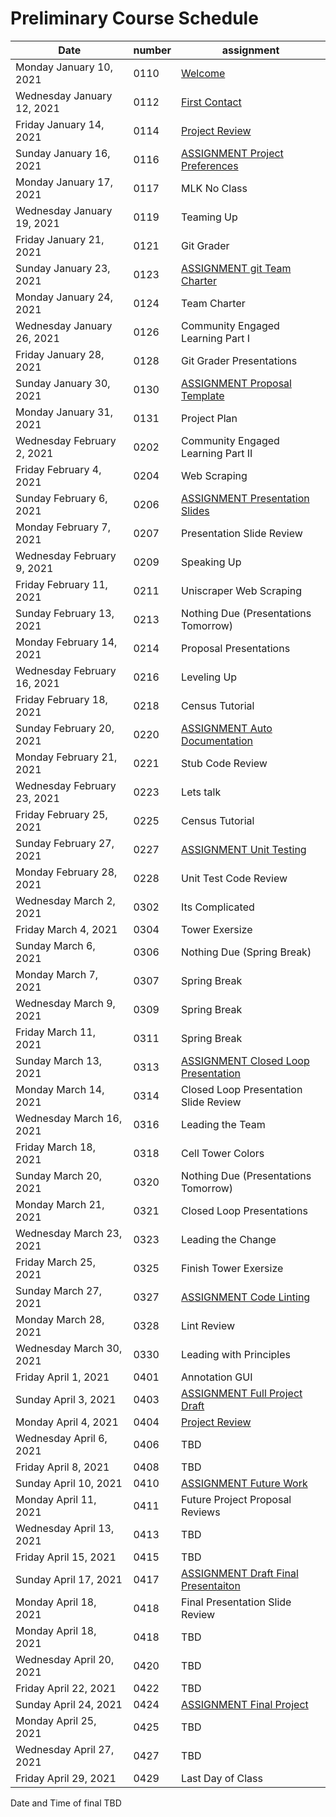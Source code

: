 # Preliminary Course Schedule

| Date |  number | assignment |
|------|---------|------------|
|  Monday January 10, 2021  | 0110 |  [Welcome](0110-Welcome) |
|  Wednesday January 12, 2021  | 0112 |  [First Contact](0112-First_Contact) |
|  Friday January 14, 2021  | 0114 |  [Project Review](0114-Project_Review) |
|  Sunday January 16, 2021  | 0116 |  [ASSIGNMENT Project Preferences](0116-ASSIGNMENT_Project_Preferences) |
| Monday January 17, 2021   | 0117 | MLK No Class |
| Wednesday January 19, 2021   | 0119 | Teaming Up |
| Friday January 21, 2021   | 0121 | Git Grader |
|  Sunday January 23, 2021  | 0123 |  [ASSIGNMENT git Team Charter](0123-ASSIGNMENT_git_Team_Charter) |
| Monday January 24, 2021   | 0124 | Team Charter |
| Wednesday January 26, 2021   | 0126 | Community Engaged Learning Part I |
| Friday January 28, 2021   | 0128 | Git Grader Presentations |
|  Sunday January 30, 2021  | 0130 |  [ASSIGNMENT Proposal Template](0130-ASSIGNMENT_Proposal_Template) |
| Monday January 31, 2021   | 0131 | Project Plan |
| Wednesday February 2, 2021   | 0202 | Community Engaged Learning Part II |
| Friday February 4, 2021   | 0204 | Web Scraping |
|  Sunday February 6, 2021  | 0206 |  [ASSIGNMENT Presentation Slides](0206-ASSIGNMENT_Presentation_Slides) |
| Monday February 7, 2021   | 0207 | Presentation Slide Review |
| Wednesday February 9, 2021   | 0209 | Speaking Up |
| Friday February 11, 2021   | 0211 | Uniscraper Web Scraping |
| Sunday February 13, 2021   | 0213 | Nothing Due (Presentations Tomorrow) |
| Monday February 14, 2021   | 0214 | Proposal Presentations |
| Wednesday February 16, 2021   | 0216 | Leveling Up |
| Friday February 18, 2021   | 0218 | Census Tutorial |
|  Sunday February 20, 2021  | 0220 |  [ASSIGNMENT Auto Documentation](0220-ASSIGNMENT_Auto_Documentation) |
| Monday February 21, 2021   | 0221 | Stub Code Review |
| Wednesday February 23, 2021   | 0223 | Lets talk |
| Friday February 25, 2021   | 0225 | Census Tutorial |
|  Sunday February 27, 2021  | 0227 |  [ASSIGNMENT Unit Testing](0227-ASSIGNMENT_Unit_Testing) |
| Monday February 28, 2021   | 0228 | Unit Test Code Review |
| Wednesday March 2, 2021   | 0302 | Its Complicated |
| Friday March 4, 2021   | 0304 | Tower Exersize |
| Sunday March 6, 2021   | 0306 | Nothing Due (Spring Break) |
| Monday March 7, 2021   | 0307 | Spring Break |
| Wednesday March 9, 2021   | 0309 | Spring Break |
| Friday March 11, 2021   | 0311 | Spring Break |
|  Sunday March 13, 2021  | 0313 |  [ASSIGNMENT Closed Loop Presentation](0313-ASSIGNMENT_Closed_Loop_Presentation) |
| Monday March 14, 2021   | 0314 | Closed Loop Presentation Slide Review |
| Wednesday March 16, 2021   | 0316 | Leading the Team |
| Friday March 18, 2021   | 0318 | Cell Tower Colors |
| Sunday March 20, 2021   | 0320 | Nothing Due (Presentations Tomorrow) |
| Monday March 21, 2021   | 0321 | Closed Loop Presentations |
| Wednesday March 23, 2021   | 0323 | Leading the Change |
| Friday March 25, 2021   | 0325 | Finish Tower Exersize |
|  Sunday March 27, 2021  | 0327 |  [ASSIGNMENT Code Linting](0327-ASSIGNMENT_Code_Linting) |
| Monday March 28, 2021   | 0328 | Lint Review |
| Wednesday March 30, 2021   | 0330 | Leading with Principles |
| Friday April 1, 2021   | 0401 | Annotation GUI |
|  Sunday April 3, 2021  | 0403 |  [ASSIGNMENT Full Project Draft](0403-ASSIGNMENT_Full_Project_Draft) |
|  Monday April 4, 2021  | 0404 |  [Project Review](0404-Project_Review) |
| Wednesday April 6, 2021   | 0406 | TBD |
| Friday April 8, 2021   | 0408 | TBD |
|  Sunday April 10, 2021  | 0410 |  [ASSIGNMENT Future Work](0410-ASSIGNMENT_Future_Work) |
| Monday April 11, 2021   | 0411 | Future Project Proposal Reviews |
| Wednesday April 13, 2021   | 0413 | TBD |
| Friday April 15, 2021   | 0415 | TBD |
|  Sunday April 17, 2021  | 0417 |  [ASSIGNMENT Draft Final Presentaiton](0417-ASSIGNMENT_Draft_Final_Presentaiton) |
| Monday April 18, 2021   | 0418 | Final Presentation Slide Review |
| Monday April 18, 2021   | 0418 | TBD |
| Wednesday April 20, 2021   | 0420 | TBD |
| Friday April 22, 2021   | 0422 | TBD |
|  Sunday April 24, 2021  | 0424 |  [ASSIGNMENT Final Project](0424-ASSIGNMENT_Final_Project) |
| Monday April 25, 2021   | 0425 | TBD |
| Wednesday April 27, 2021   | 0427 | TBD |
| Friday April 29, 2021   | 0429 | Last Day of Class |

Date and Time of final TBD
